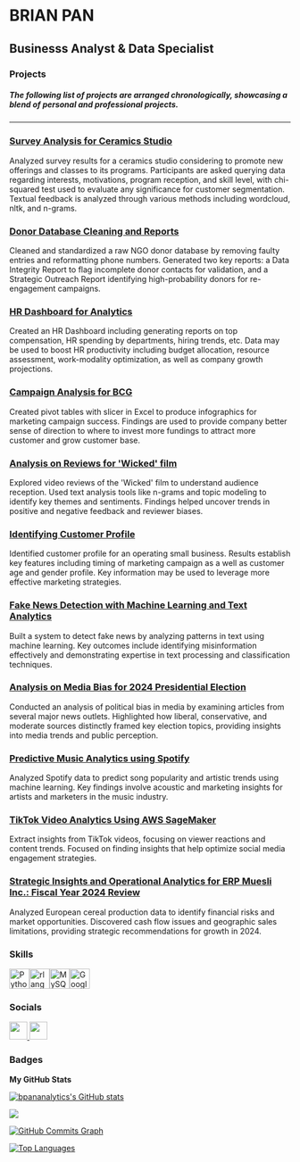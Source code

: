 BRIAN PAN
==========================

Businesss Analyst & Data Specialist
----------------------------------


### Projects

##### The following list of projects are arranged chronologically, showcasing a blend of personal and professional projects.

---
### [Survey Analysis for Ceramics Studio](https://github.com/bpananalytics/bpananalytics/tree/main/Ceramics%20Survey)
Analyzed survey results for a ceramics studio considering to promote new offerings and classes to its programs. Participants are asked querying data regarding interests, motivations, program reception, and skill level, with chi-squared test used to evaluate any significance for customer segmentation. Textual feedback is analyzed through various methods including wordcloud, nltk, and n-grams. 


### [Donor Database Cleaning and Reports](https://github.com/bpananalytics/bpananalytics/tree/main/Donor%20DB)
Cleaned and standardized a raw NGO donor database by removing faulty entries and reformatting phone numbers. Generated two key reports: a Data Integrity Report to flag incomplete donor contacts for validation, and a Strategic Outreach Report identifying high-probability donors for re-engagement campaigns.

### [HR Dashboard for Analytics](https://github.com/bpananalytics/bpananalytics/tree/main/HR_Dashboard)
Created an HR Dashboard including generating reports on top compensation, HR spending by departments, hiring trends, etc. Data may be used to boost HR productivity including budget allocation, resource assessment, work-modality optimization, as well as company growth projections. 


### [Campaign Analysis for BCG](https://github.com/bpananalytics/bpananalytics/tree/main/BCG%20Campaign)
Created pivot tables with slicer in Excel to produce infographics for marketing campaign success. Findings are used to provide company better sense of direction to where to invest more fundings to attract more customer and grow customer base. 


### [Analysis on Reviews for 'Wicked' film](https://github.com/bpananalytics/bpananalytics/tree/main/Wicked%20Movie%20Review%20Analysis)
Explored video reviews of the 'Wicked' film to understand audience reception. Used text analysis tools like n-grams and topic modeling to identify key themes and sentiments. Findings helped uncover trends in positive and negative feedback and reviewer biases.

### [Identifying Customer Profile](https://github.com/bpananalytics/bpananalytics/blob/main/Customer_Demographics.ipynb)
Identified customer profile for an operating small business. Results establish key features including timing of marketing campaign as a well as customer age and gender profile. Key information may be used to leverage more effective marketing strategies. 

### [Fake News Detection with Machine Learning and Text Analytics](https://github.com/bpananalytics/bpananalytics/tree/main/Fake%20News%20Analysis)
Built a system to detect fake news by analyzing patterns in text using machine learning. Key outcomes include identifying misinformation effectively and demonstrating expertise in text processing and classification techniques.

### [Analysis on Media Bias for 2024 Presidential Election](https://github.com/bpananalytics/bpananalytics/tree/main/News%20Bias%20Analysis)
Conducted an analysis of political bias in media by examining articles from several major news outlets. Highlighted how liberal, conservative, and moderate sources distinctly framed key election topics, providing insights into media trends and public perception.


### [Predictive Music Analytics using Spotify](https://github.com/bpananalytics/bpananalytics/tree/main/Spotify%20Analysis)
Analyzed Spotify data to predict song popularity and artistic trends using machine learning. Key findings involve acoustic and marketing insights for artists and marketers in the music industry.

### [TikTok Video Analytics Using AWS SageMaker](https://github.com/bpananalytics/bpananalytics/blob/main/TikTok%20Analytics.ipynb)
Extract insights from TikTok videos, focusing on viewer reactions and content trends. Focused on finding insights that help optimize social media engagement strategies.

### [Strategic Insights and Operational Analytics for ERP Muesli Inc.: Fiscal Year 2024 Review](https://github.com/bpananalytics/bpananalytics/blob/main/Muesli%20Analysis.docx)

Analyzed European cereal production data to identify financial risks and market opportunities. Discovered cash flow issues and geographic sales limitations, providing strategic recommendations for growth in 2024.

### Skills


<p align="left">
<a href="https://www.python.org/" target="_blank" rel="noreferrer"><img src="https://raw.githubusercontent.com/danielcranney/readme-generator/main/public/icons/skills/python-colored.svg" width="36" height="36" alt="Python" /></a><a href="https://www.r-project.org/" target="_blank" rel="noreferrer"><img src="https://raw.githubusercontent.com/danielcranney/readme-generator/main/public/icons/skills/rlang-colored.svg" width="36" height="36" alt="rlang" /></a><a href="https://www.mysql.com/" target="_blank" rel="noreferrer"><img src="https://raw.githubusercontent.com/danielcranney/readme-generator/main/public/icons/skills/mysql-colored.svg" width="36" height="36" alt="MySQL" /></a><a href="https://cloud.google.com/" target="_blank" rel="noreferrer"><img src="https://raw.githubusercontent.com/danielcranney/readme-generator/main/public/icons/skills/googlecloud-colored.svg" width="36" height="36" alt="Google Cloud" /></a>
</p>


### Socials

<p align="left"> <a href="https://www.github.com/bpananalytics" target="_blank" rel="noreferrer"> <picture> <source media="(prefers-color-scheme: dark)" srcset="https://raw.githubusercontent.com/danielcranney/readme-generator/main/public/icons/socials/github-dark.svg" /> <source media="(prefers-color-scheme: light)" srcset="https://raw.githubusercontent.com/danielcranney/readme-generator/main/public/icons/socials/github.svg" /> <img src="https://raw.githubusercontent.com/danielcranney/readme-generator/main/public/icons/socials/github.svg" width="32" height="32" /> </picture> </a> <a href="https://www.linkedin.com/in/brian-pan" target="_blank" rel="noreferrer"> <picture> <source media="(prefers-color-scheme: dark)" srcset="https://raw.githubusercontent.com/danielcranney/readme-generator/main/public/icons/socials/linkedin-dark.svg" /> <source media="(prefers-color-scheme: light)" srcset="https://raw.githubusercontent.com/danielcranney/readme-generator/main/public/icons/socials/linkedin.svg" /> <img src="https://raw.githubusercontent.com/danielcranney/readme-generator/main/public/icons/socials/linkedin.svg" width="32" height="32" /> </picture> </a></p>

### Badges

<b>My GitHub Stats</b>

<a href="http://www.github.com/bpananalytics"><img src="https://github-readme-stats.vercel.app/api?username=bpananalytics&show_icons=true&hide=&count_private=true&title_color=0891b2&text_color=ffffff&icon_color=0891b2&bg_color=1c1917&hide_border=true&show_icons=true" alt="bpananalytics's GitHub stats" /></a>

<a href="http://www.github.com/bpananalytics"><img src="https://github-readme-streak-stats.herokuapp.com/?user=bpananalytics&stroke=ffffff&background=1c1917&ring=0891b2&fire=0891b2&currStreakNum=ffffff&currStreakLabel=0891b2&sideNums=ffffff&sideLabels=ffffff&dates=ffffff&hide_border=true" /></a>

<a href="http://www.github.com/bpananalytics"><img src="https://github-readme-activity-graph.cyclic.app/graph?username=bpananalytics&bg_color=1c1917&color=ffffff&line=0891b2&point=ffffff&area_color=1c1917&area=true&hide_border=true&custom_title=GitHub%20Commits%20Graph" alt="GitHub Commits Graph" /></a>

<a href="https://github.com/bpananalytics" align="left"><img src="https://github-readme-stats.vercel.app/api/top-langs/?username=bpananalytics&langs_count=10&title_color=0891b2&text_color=ffffff&icon_color=0891b2&bg_color=1c1917&hide_border=true&locale=en&custom_title=Top%20%Languages" alt="Top Languages" /></a>
